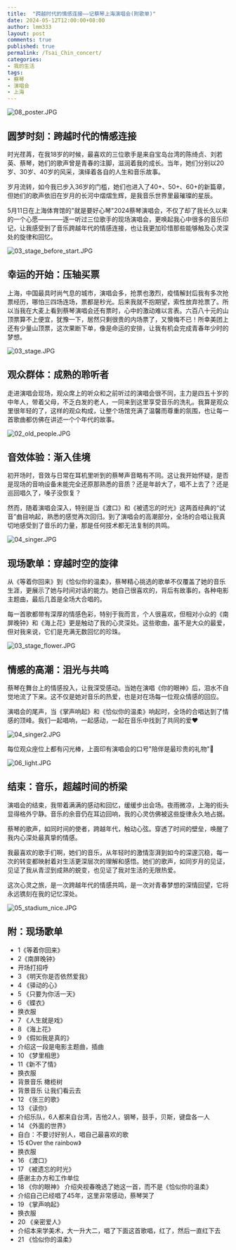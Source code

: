 ```yaml
---
title:  "跨越时代的情感连接——记蔡琴上海演唱会(附歌单)"
date: 2024-05-12T12:00:00+08:00
author: lmm333
layout: post
comments: true
published: true
permalink: /Tsai_Chin_concert/
categories:
- 我的生活
tags:
- 蔡琴
- 演唱会
- 上海
---
```

![08_poster.JPG](../images/2024-05-14-Tsai_Chin_concert/08_poster.JPG)

## 圆梦时刻：跨越时代的情感连接

时光荏苒，在我18岁的时候，最喜欢的三位歌手是来自宝岛台湾的陈绮贞、刘若英、蔡琴，她们的歌声曾是青春的注脚，滋润着我的成长。当年，她们分别以20岁、30岁、40岁的风采，演绎着各自的人生和音乐故事。

岁月流转，如今我已步入36岁的门槛，她们也进入了40+、50+、60+的新篇章，但她们的歌声依旧在岁月的长河中熠熠生辉，是我音乐世界里最璀璨的星辰。

5月11日在上海体育馆的"就是要好心琴"2024蔡琴演唱会，不仅了却了我长久以来的一个心愿————逐一听过三位歌手的现场演唱会，更唤起我心中很多的音乐印记，让我感受到了音乐跨越年代的情感连接，也让我更加珍惜那些能够触及心灵深处的旋律和回忆。
<!--more-->
![03_stage_before_start.JPG](../images/2024-05-14-Tsai_Chin_concert/03_stage_before_start.JPG)

## 幸运的开始：压轴买票
上海，中国最具时尚气息的城市，演唱会多，抢票也激烈，疫情解封后我有多次抢票经历，哪怕三四场连场，票都是秒光。后来我就不抱期望，索性放弃抢票了。所以当我在大麦上看到蔡琴演唱会还有票时，心中的激动难以言表。六百八十元的山顶票算不上便宜，犹豫一下，居然只剩很贵的内场票了，又懊悔不已！所幸美团上还有少量山顶票，这次果断下单，像是命运的安排，让我有机会完成青春年少时的梦想。

![03_stage.JPG](../images/2024-05-14-Tsai_Chin_concert/03_stage.JPG)

## 观众群体：成熟的聆听者
走进演唱会现场，观众席上的听众和之前听过的演唱会很不同，主力是四五十岁的中年人，带着父母，不乏白发的老人，一同来到这里享受音乐的洗礼。我算是观众里很年轻的了，这样的观众构成，让整个场馆充满了温馨而尊重的氛围，也让每一首歌曲都仿佛在讲述一个个年代的故事。

![02_old_people.JPG](../images/2024-05-14-Tsai_Chin_concert/02_old_people.JPG)

## 音效体验：渐入佳境
初开场时，音效与日常在耳机里听到的蔡琴声音略有不同。这让我开始怀疑，是否是现场的音响设备未能完全还原那熟悉的音质？还是年龄大了，唱不上去了？还是巡回唱久了，嗓子没恢复？

然而，随着演唱会深入，特别是当《渡口》和《被遗忘的时光》这两首经典的“试音”曲目响起，熟悉的感觉再次回归。到了演唱会的高潮部分，全场的合唱让我真切地感受到了音乐的力量，那是任何技术都无法复制的共鸣。

![04_singer.JPG](../images/2024-05-14-Tsai_Chin_concert/04_singer.JPG)

## 现场歌单：穿越时空的旋律
从《等着你回来》到《恰似你的温柔》，蔡琴精心挑选的歌单不仅覆盖了她的音乐生涯，更展示了她与时间对话的能力。她自己很喜欢的，背后有故事的，各种电影主题曲，最后几首是全场大合唱的。

每一首歌都带有深厚的情感色彩，特别于我而言，个人很喜欢，但相对小众的《南屏晚钟》和《海上花》更是触动了我的心灵深处。这些歌曲，虽不是大众的最爱，但对我来说，它们是充满无数回忆的珍珠。

![03_stage_flower.JPG](../images/2024-05-14-Tsai_Chin_concert/03_stage_flower.JPG)

## 情感的高潮：泪光与共鸣
蔡琴在舞台上的情感投入，让我深受感动。当她在演唱《你的眼神》后，泪水不自觉地流了下来。这不仅是她对音乐的热爱，也是对在场每一位观众情感的回应。

演唱会的尾声，当《掌声响起》和《恰似你的温柔》响起时，全场的合唱达到了情感的顶峰。我们一起唱响，一起感动，一起在音乐中找到了共同的爱❤️

![04_singer2.JPG](../images/2024-05-14-Tsai_Chin_concert/04_singer2.JPG)

每位观众座位上都有闪光棒，上面印有演唱会的口号"陪伴是最珍贵的礼物"🎁

![06_light.JPG](../images/2024-05-14-Tsai_Chin_concert/06_light.JPG)

## 结束：音乐，超越时间的桥梁
演唱会的结束，我带着满满的感动和回忆，缓缓步出会场。夜雨微凉，上海的街头显得格外宁静。音乐的余音仍在耳边回响，我的心灵仿佛被这些旋律永久地占据。

蔡琴的歌声，如同时间的使者，跨越年代，触动心弦。穿透了时间的壁垒，唤醒了我内心深处最真挚的情感。 

我最喜欢的歌手们啊，她们的音乐，从年轻时的激情澎湃到如今的深邃沉稳，每一次的转变都映射着对生活更深层次的理解和感悟。她们的歌声，如同岁月的见证，见证了我从青涩到成熟的蜕变，也见证了我对生活的无限热爱。

这次心灵之旅，是一次跨越年代的情感共鸣，是一次对青春梦想的深情回望，它将永远镌刻在我的记忆深处。

![05_stadium_nice.JPG](../images/2024-05-14-Tsai_Chin_concert/05_stadium_nice.JPG)

## 附：现场歌单

- 1《等着你回来》
- 2《南屏晚钟》
- 开场打招呼
- 3 《明天你是否依然爱我》
- 4 《驿动的心》
- 5 《只要为你活一天》
- 6 《蝶衣》
- 换衣服
- 7 《人生就是戏》
- 8 《海上花》
- 9 《假如我是真的》
- 介绍这一段是电影主题曲，插曲
- 10 《梦里相思》
- 11《新不了情》
- 换衣服
- 背景音乐 橄榄树
- 背景音乐 让我们看云去
- 12 《张三的歌》
- 13 《读你》
- 介绍乐队，6人都来自台湾，吉他2人，钢琴，鼓手，贝斯，键盘各一人
- 14 《外面的世界》
- 自白：不要讨好别人，唱自己最喜欢的歌
- 15 《Over the rainbow》
- 换衣服
- 16 《渡口》
- 17 《被遗忘的时光》
- 感谢主办方和工作单位
- 18 《你的眼神》 介绍央视春晚选了她这一首，而不是《恰似你的温柔》
- 介绍自己已经唱了45年，这里非常感动，蔡琴哭了
- 19 《掌声响起》
- 换衣服
- 20 《亲密爱人》
- 介绍本来学美术，大一升大二，唱了下面这首歌唱，红了，然后一直红下去
- 21 《恰似你的温柔》
